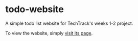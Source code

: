 # todo-website
A simple todo list website for TechTrack's weeks 1-2 project.

To view the website, simply [visit its page](https://aaron-gaf.github.io/todo-website/).
